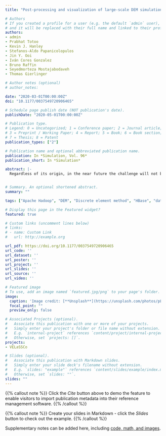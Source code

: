 ```yaml
---
title: "Post-processing and visualization of large-scale DEM simulation data with the open-source VELaSSCo platform"

# Authors
# If you created a profile for a user (e.g. the default `admin` user), write the username (folder name) here 
# and it will be replaced with their full name and linked to their profile.
authors:
- admin
- Prabhat Totoo
- Kevin J. Hanley
- Stefanos-Aldo Papanicolopulos
- Jin Y. Ooi
- Iván Cores Gonzalez
- Bruno Raffin
- Seyedmorteza Mostajabodaveh
- Thomas Gierlinger 

# Author notes (optional)
# author_notes:

date: "2020-03-01T00:00:00Z"
doi: "10.1177/0037549720906465"

# Schedule page publish date (NOT publication's date).
publishDate: "2020-05-01T00:00:00Z"

# Publication type.
# Legend: 0 = Uncategorized; 1 = Conference paper; 2 = Journal article;
# 3 = Preprint / Working Paper; 4 = Report; 5 = Book; 6 = Book section;
# 7 = Thesis; 8 = Patent
publication_types: ["2"]

# Publication name and optional abbreviated publication name.
publication: In *Simulation, Vol. 96*
publication_short: In *Simulation*

abstract: |-
  Regardless of its origin, in the near future the challenge will not be how to generate data, but rather how to manage big and highly distributed data to make it more easily handled and more accessible by users on their personal devices. VELaSSCo (Visualization for Extremely Large-Scale Scientific Computing) is a platform developed to provide new visual analysis methods for large-scale simulations serving the petabyte era. The platform adopts Big Data tools/architectures to enable in-situ processing for analytics of engineering and scientific data and hardware-accelerated interactive visualization. In large-scale simulations, the domain is partitioned across several thousand nodes, and the data (mesh and results) are stored on those nodes in a distributed manner. The VELaSSCo platform accesses this distributed information, processes the raw data, and returns the results to the users for local visualization by their specific visualization clients and tools. The global goal of VELaSSCo is to provide Big Data tools for the engineering and scientific community, in order to better manipulate simulations with billions of distributed records. The ability to easily handle large amounts of data will also enable larger, higher resolution simulations, which will allow the scientific and engineering communities to garner new knowledge from simulations previously considered too large to handle. This paper shows, by means of selected Discrete Element Method (DEM) simulation use cases, that the VELaSSCo platform facilitates distributed post-processing and visualization of large engineering datasets.


# Summary. An optional shortened abstract.
summary: ""

tags: ["Apache Hadoop", "DEM", "Discrete element method", "HBase", "data analytics", "discrete-to-continuum", "visualization"]

# Display this page in the Featured widget?
featured: true

# Custom links (uncomment lines below)
# links:
# - name: Custom Link
#   url: http://example.org

url_pdf: https://doi.org/10.1177/0037549720906465
url_code: ''
url_dataset: ''
url_poster: ''
url_project: ''
url_slides: ''
url_source: ''
url_video: ''

# Featured image
# To use, add an image named `featured.jpg/png` to your page's folder. 
image:
  caption: 'Image credit: [**Unsplash**](https://unsplash.com/photos/pLCdAaMFLTE)'
  focal_point: ""
  preview_only: false

# Associated Projects (optional).
#   Associate this publication with one or more of your projects.
#   Simply enter your project's folder or file name without extension.
#   E.g. `internal-project` references `content/project/internal-project/index.md`.
#   Otherwise, set `projects: []`.
projects:
- VELaSSCo

# Slides (optional).
#   Associate this publication with Markdown slides.
#   Simply enter your slide deck's filename without extension.
#   E.g. `slides: "example"` references `content/slides/example/index.md`.
#   Otherwise, set `slides: ""`.
slides: ""
---
```


{{% callout note %}}
Click the *Cite* button above to demo the feature to enable visitors to import publication metadata into their reference management software.
{{% /callout %}}

{{% callout note %}}
Create your slides in Markdown - click the *Slides* button to check out the example.
{{% /callout %}}

Supplementary notes can be added here, including [code, math, and images](https://wowchemy.com/docs/writing-markdown-latex/).

